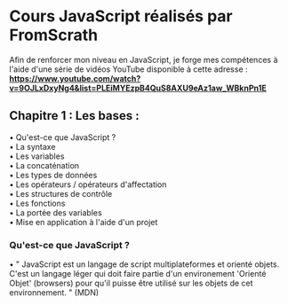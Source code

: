 # Cours JavaScript réalisés par FromScrath 

Afin de renforcer mon niveau en JavaScript, je forge mes compétences à l'aide d'une série de vidéos YouTube disponible à cette adresse : 
__https://www.youtube.com/watch?v=9OJLxDxyNg4&list=PLEiMYEzpB4QuS8AXU9eAz1aw_WBknPn1E__

## Chapitre 1 : Les bases :   

• Qu'est-ce que JavaScript ?       
• La syntaxe    
• Les variables    
• La concaténation    
• Les types de données    
• Les opérateurs / opérateurs d'affectation    
• Les structures de contrôle     
• Les fonctions    
• La portée des variables      
• Mise en application à l'aide d'un projet    


### Qu'est-ce que JavaScript ?   

• " JavaScript est un langage de script multiplateformes et orienté objets. C'est un langage léger qui doit faire partie d'un environement 'Orienté Objet' (browsers) pour qu'il puisse être utilisé sur les objets de cet environnement. " (MDN)

